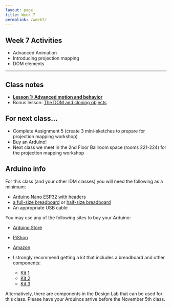 ```yaml
---
layout: page
title: Week 7
permalink: /week7/
---
```


## Week 7 Activities

- Advanced Animation
- Introducing projection mapping
- DOM elements

---

## Class notes

- **[Lesson 1: Advanced motion and behavior](https://openprocessing.org/sketch/2055334)**
- Bonus lesson: [The DOM and cloning objects](https://openprocessing.org/sketch/2066942)

## For next class...

- Complete Assignment 5 (create 3 mini-sketches to prepare for projection mapping workshop)
- Buy an Arduino!
- Next class we meet in the 2nd Floor Ballroom space (rooms 221-224) for the projection mapping workshop

## Arduino info

For this class (and your other IDM classes) you will need the following as a minimum:

- [Arduino Nano ESP32 with headers](https://store-usa.arduino.cc/products/nano-esp32-with-headers?pr_prod_strat=e5_desc&pr_rec_id=b5a3c848f&pr_rec_pid=7222098591951&pr_ref_pid=7222103965903&pr_seq=uniform)
- [a full-size breadboard](https://store-usa.arduino.cc/products/breadboard-830-contacts?pr_prod_strat=e5_desc&pr_rec_id=dcb722561&pr_rec_pid=7198856315087&pr_ref_pid=7198849073359&pr_seq=uniform) or [half-size breadboard](https://store-usa.arduino.cc/products/breadboard-830-contacts?pr_prod_strat=e5_desc&pr_rec_id=dcb722561&pr_rec_pid=7198856315087&pr_ref_pid=7198849073359&pr_seq=uniform)
- An appropriate USB cable

You may use any of the following sites to buy your Arduino:
- [Arduino Store](https://store-usa.arduino.cc/products/nano-esp32-with-headers?pr_prod_strat=e5_desc&pr_rec_id=b5a3c848f&pr_rec_pid=7222098591951&pr_ref_pid=7222103965903&pr_seq=uniform)
- [PiShop](https://www.pishop.us/product/arduino-nano-esp32-with-headers/?srsltid=AfmBOoquptfj2C0CD75JkodmGGsX782v2FgG-tg7_OH9riLi7yGoxIGGPmQ)
- [Amazon](https://www.amazon.com/Arduino-ABX00083-Bluetooth-MicroPython-Compatible/dp/B0C947BHK5?th=1)

- I strongly recommend getting a kit that includes a breadboard and other components:
    - [Kit 1](https://www.amazon.com/DIYables-Starter-Arduino-ESP8266-Raspberry/dp/B0C27K6GDZ)
    - [Kit 2](https://www.amazon.com/16Hertz-Electronics-Breadboard-Resistors-Raspberry/dp/B00J4RN61A/ref=sims_dp_d_dex_popular_subs_t3_v6_d_sccl_1_3/143-6369338-4295529?pd_rd_w=hGMwD&content-id=amzn1.sym.b853d215-90db-49b5-bd69-9909dc4557b0&pf_rd_p=b853d215-90db-49b5-bd69-9909dc4557b0&pf_rd_r=KY74R6BVKVBZCRHWXK2S&pd_rd_wg=PnV2J&pd_rd_r=24618633-8fd4-441a-8013-145060260057&pd_rd_i=B00J4RN61A&psc=1)
    - [Kit 3](https://www.amazon.com/dp/B07Z1BK7NG/ref=sspa_dk_detail_0?psc=1&pf_rd_p=8c2f9165-8e93-42a1-8313-73d3809141a2&pf_rd_r=KBWMCZTKTFBYNXH90X6Q&pd_rd_wg=gsNQX&pd_rd_w=g9fUv&content-id=amzn1.sym.8c2f9165-8e93-42a1-8313-73d3809141a2&pd_rd_r=815789a6-3e5f-4478-8bf7-594f42d0e20d&sp_csd=d2lkZ2V0TmFtZT1zcF9kZXRhaWw)

Alternatively, there are components in the Design Lab that can be used for this class. Please have your Arduinos arrive before the November 5th class.